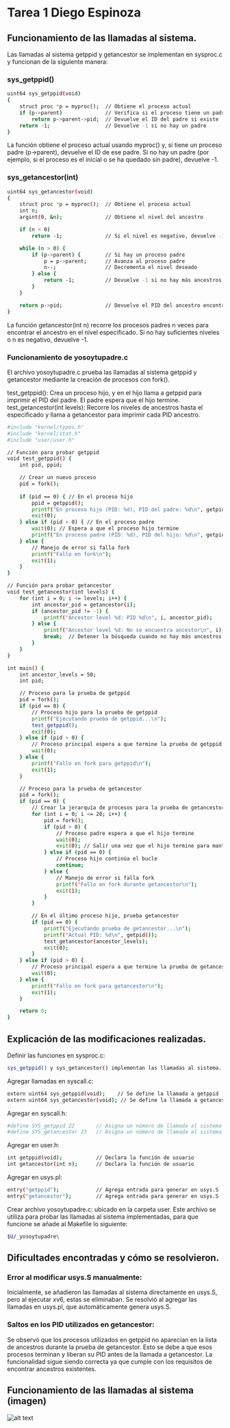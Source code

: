 # Tarea 1 Diego Espinoza

## Funcionamiento de las llamadas al sistema.
Las llamadas al sistema getppid y getancestor se implementan en sysproc.c y funcionan de la siguiente manera:

### sys_getppid()

```bash
uint64 sys_getppid(void)
{
    struct proc *p = myproc();  // Obtiene el proceso actual
    if (p->parent)              // Verifica si el proceso tiene un padre
        return p->parent->pid;  // Devuelve el ID del padre si existe
    return -1;                  // Devuelve -1 si no hay un padre
}
```
La función obtiene el proceso actual usando myproc() y, si tiene un proceso padre (p->parent), devuelve el ID de ese padre. Si no hay un padre (por ejemplo, si el proceso es el inicial o se ha quedado sin padre), devuelve -1.

### sys_getancestor(int)

```bash
uint64 sys_getancestor(void)
{
    struct proc *p = myproc();  // Obtiene el proceso actual
    int n;
    argint(0, &n);              // Obtiene el nivel del ancestro

    if (n < 0)
        return -1;              // Si el nivel es negativo, devuelve -1

    while (n > 0) {
        if (p->parent) {        // Si hay un proceso padre
            p = p->parent;      // Avanza al proceso padre
            n--;                // Decrementa el nivel deseado
        } else {
            return -1;          // Devuelve -1 si no hay más ancestros
        }
    }

    return p->pid;              // Devuelve el PID del ancestro encontrado
}
```
La función getancestor(int n) recorre los procesos padres n veces para encontrar el ancestro en el nivel especificado. Si no hay suficientes niveles o n es negativo, devuelve -1.

### Funcionamiento de yosoytupadre.c
El archivo yosoytupadre.c prueba las llamadas al sistema getppid y getancestor mediante la creación de procesos con fork().

test_getppid(): Crea un proceso hijo, y en el hijo llama a getppid para imprimir el PID del padre. El padre espera que el hijo termine.
test_getancestor(int levels): Recorre los niveles de ancestros hasta el especificado y llama a getancestor para imprimir cada PID ancestro.

```bash
#include "kernel/types.h"
#include "kernel/stat.h"
#include "user/user.h"

// Función para probar getppid
void test_getppid() {
    int pid, ppid;

    // Crear un nuevo proceso
    pid = fork();
    
    if (pid == 0) { // En el proceso hijo
        ppid = getppid();
        printf("En proceso hijo (PID: %d), PID del padre: %d\n", getpid(), ppid);
        exit(0);
    } else if (pid > 0) { // En el proceso padre
        wait(0); // Espera a que el proceso hijo termine
        printf("En proceso padre (PID: %d), PID del hijo: %d\n", getpid(), pid);
    } else {
        // Manejo de error si falla fork
        printf("Fallo en fork\n");
        exit(1);
    }
}

// Función para probar getancestor
void test_getancestor(int levels) {
    for (int i = 0; i <= levels; i++) {
        int ancestor_pid = getancestor(i);
        if (ancestor_pid != -1) {
            printf("Ancestor level %d: PID %d\n", i, ancestor_pid);
        } else {
            printf("Ancestor level %d: No se encuentra ancestor\n", i);
            break;  // Detener la búsqueda cuando no hay más ancestros
        }
    }
}

int main() {
    int ancestor_levels = 50;
    int pid;

    // Proceso para la prueba de getppid
    pid = fork();
    if (pid == 0) {
        // Proceso hijo para la prueba de getppid
        printf("Ejecutando prueba de getppid...\n");
        test_getppid();
        exit(0);
    } else if (pid > 0) {
        // Proceso principal espera a que termine la prueba de getppid
        wait(0);
    } else {
        printf("Fallo en fork para getppid\n");
        exit(1);
    }

    // Proceso para la prueba de getancestor
    pid = fork();
    if (pid == 0) {
        // Crear la jerarquía de procesos para la prueba de getancestor
        for (int i = 0; i <= 20; i++) {
            pid = fork();
            if (pid > 0) {
                // Proceso padre espera a que el hijo termine
                wait(0);
                exit(0); // Salir una vez que el hijo termine para mantener la jerarquía
            } else if (pid == 0) {
                // Proceso hijo continúa el bucle
                continue;
            } else {
                // Manejo de error si falla fork
                printf("Fallo en fork durante getancestor\n");
                exit(1);
            }
        }

        // En el último proceso hijo, prueba getancestor
        if (pid == 0) {
            printf("Ejecutando prueba de getancestor...\n");
            printf("Actual PID: %d\n", getpid());
            test_getancestor(ancestor_levels);
            exit(0);
        }
    } else if (pid > 0) {
        // Proceso principal espera a que termine la prueba de getancestor
        wait(0);
    } else {
        printf("Fallo en fork para getancestor\n");
        exit(1);
    }

    return 0;
}
```

## Explicación de las modificaciones realizadas.

Definir las funciones en sysproc.c:

```bash
sys_getppid() y sys_getancestor() implementan las llamadas al sistema.
```
Agregar llamadas en syscall.c:

```bash
extern uint64 sys_getppid(void);    // Se define la llamada a getppid
extern uint64 sys_getancestor(void); // Se define la llamada a getancestor
```

Agregar en syscall.h:

```bash
#define SYS_getppid 22       // Asigna un número de llamada al sistema
#define SYS_getancestor 23   // Asigna un número de llamada al sistema
```

Agregar en user.h:

```bash
int getppid(void);           // Declara la función de usuario
int getancestor(int n);      // Declara la función de usuario
```

Agregar en usys.pl:

```bash
entry("getppid");            // Agrega entrada para generar en usys.S
entry("getancestor");        // Agrega entrada para generar en usys.S
```
Crear archivo yosoytupadre.c: ubicado en la carpeta user. Este archivo se utiliza para probar las llamadas al sistema implementadas, para que funcione se añade al Makefile lo siguiente:

```bash
$U/_yosoytupadre\
```

## Dificultades encontradas y cómo se resolvieron.

### Error al modificar usys.S manualmente:
Inicialmente, se añadieron las llamadas al sistema directamente en usys.S, pero al ejecutar xv6, estas se eliminaban. Se resolvió al agregar las llamadas en usys.pl, que automáticamente genera usys.S.

### Saltos en los PID utilizados en getancestor:
Se observó que los procesos utilizados en getppid no aparecían en la lista de ancestros durante la prueba de getancestor. Esto se debe a que esos procesos terminan y liberan su PID antes de la llamada a getancestor. La funcionalidad sigue siendo correcta ya que cumple con los requisitos de encontrar ancestros existentes.


## Funcionamiento de las llamadas al sistema (imagen)
![alt text](<Tarea 1 Diego Espinoza.png>)